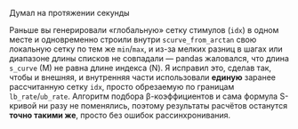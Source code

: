 Думал на протяжении секунды


Раньше вы генерировали «глобальную» сетку стимулов (`idx`) в одном месте и одновременно строили внутри `scurve_from_arctan` свою локальную сетку по тем же `min`/`max`, и из-за мелких разниц в шагах или диапазоне длины списков не совпадали — pandas жаловался, что длина `s_curve` (M) не равна длине индекса (N).
Я исправил это, сделав так, чтобы и внешняя, и внутренняя части использовали **единую** заранее рассчитанную сетку `idx`, просто обрезаемую по границам `lb_rate`/`ub_rate`.
Алгоритм подбора β-коэффициентов и сама формула S-кривой ни разу не поменялись, поэтому результаты расчётов останутся **точно такими же**, просто без ошибок рассинхронивания.
